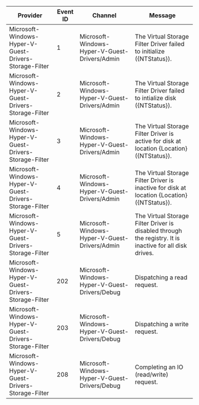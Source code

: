 Provider                                                |  Event ID  |  Channel                                        |  Message
--------------------------------------------------------|------------|-------------------------------------------------|---------------------------------------------------------------------------------------------------------
Microsoft-Windows-Hyper-V-Guest-Drivers-Storage-Filter  |  1         |  Microsoft-Windows-Hyper-V-Guest-Drivers/Admin  |  The Virtual Storage Filter Driver failed to initialize ({NTStatus}).
Microsoft-Windows-Hyper-V-Guest-Drivers-Storage-Filter  |  2         |  Microsoft-Windows-Hyper-V-Guest-Drivers/Admin  |  The Virtual Storage Filter Driver failed to intialize disk ({NTStatus}).
Microsoft-Windows-Hyper-V-Guest-Drivers-Storage-Filter  |  3         |  Microsoft-Windows-Hyper-V-Guest-Drivers/Admin  |  The Virtual Storage Filter Driver is active for disk at location {Location} ({NTStatus}).
Microsoft-Windows-Hyper-V-Guest-Drivers-Storage-Filter  |  4         |  Microsoft-Windows-Hyper-V-Guest-Drivers/Admin  |  The Virtual Storage Filter Driver is inactive for disk at location {Location} ({NTStatus}).
Microsoft-Windows-Hyper-V-Guest-Drivers-Storage-Filter  |  5         |  Microsoft-Windows-Hyper-V-Guest-Drivers/Admin  |  The Virtual Storage Filter Driver is disabled through the registry. It is inactive for all disk drives.
Microsoft-Windows-Hyper-V-Guest-Drivers-Storage-Filter  |  202       |  Microsoft-Windows-Hyper-V-Guest-Drivers/Debug  |  Dispatching a read request.
Microsoft-Windows-Hyper-V-Guest-Drivers-Storage-Filter  |  203       |  Microsoft-Windows-Hyper-V-Guest-Drivers/Debug  |  Dispatching a write request.
Microsoft-Windows-Hyper-V-Guest-Drivers-Storage-Filter  |  208       |  Microsoft-Windows-Hyper-V-Guest-Drivers/Debug  |  Completing an IO (read/write) request.